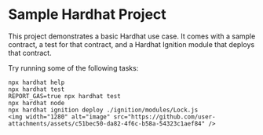 # Sample Hardhat Project

This project demonstrates a basic Hardhat use case. It comes with a sample contract, a test for that contract, and a Hardhat Ignition module that deploys that contract.

Try running some of the following tasks:

```shell
npx hardhat help
npx hardhat test
REPORT_GAS=true npx hardhat test
npx hardhat node
npx hardhat ignition deploy ./ignition/modules/Lock.js
<img width="1280" alt="image" src="https://github.com/user-attachments/assets/c51bec50-da82-4f6c-b58a-54323c1aef84" />

```
